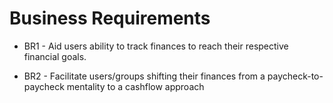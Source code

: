 # Business Requirements

- BR1 - Aid users ability to track finances to reach their respective financial goals.

- BR2 - Facilitate users/groups shifting their finances from a paycheck-to-paycheck mentality to a cashflow approach
